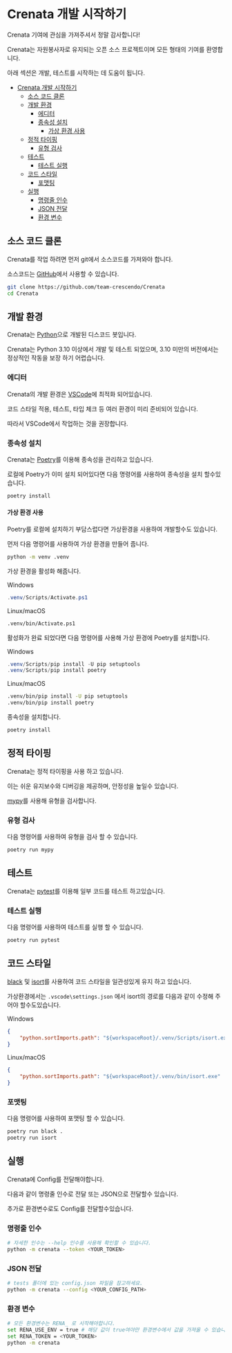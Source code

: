 # Crenata 개발 시작하기

Crenata 기여에 관심을 가져주셔서 정말 감사합니다!

Crenata는 자원봉사자로 유지되는 오픈 소스 프로젝트이며 모든 형태의 기여를 환영합니다.

아래 섹션은 개발, 테스트를 시작하는 데 도움이 됩니다.

- [Crenata 개발 시작하기](#crenata-개발-시작하기)
  - [소스 코드 클론](#소스-코드-클론)
  - [개발 환경](#개발-환경)
    - [에디터](#에디터)
    - [종속성 설치](#종속성-설치)
      - [가상 환경 사용](#가상-환경-사용)
  - [정적 타이핑](#정적-타이핑)
    - [유형 검사](#유형-검사)
  - [테스트](#테스트)
    - [테스트 실행](#테스트-실행)
  - [코드 스타일](#코드-스타일)
    - [포맷팅](#포맷팅)
  - [실행](#실행)
    - [명령줄 인수](#명령줄-인수)
    - [JSON 전달](#json-전달)
    - [환경 변수](#환경-변수)

## 소스 코드 클론

Crenata를 작업 하려면 먼저 git에서 소스코드를 가져와야 합니다.

소스코드는 [GitHub](https://github.com/team-crescendo/Crenata)에서 사용할 수 있습니다.

```sh
git clone https://github.com/team-crescendo/Crenata
cd Crenata
```

## 개발 환경

Crenata는 [Python](https://www.python.org/)으로 개발된 디스코드 봇입니다.

Crenata는 Python 3.10 이상에서 개발 및 테스트 되었으며, 3.10 미만의 버전에서는 정상적인 작동을 보장 하기 어렵습니다.

### 에디터

Crenata의 개발 환경은 [VSCode](https://code.visualstudio.com/)에 최적화 되어있습니다.

코드 스타일 적용, 테스트, 타입 체크 등 여러 환경이 미리 준비되어 있습니다.

따라서 VSCode에서 작업하는 것을 권장합니다.

### 종속성 설치

Crenata는 [Poetry](https://python-poetry.org/)를 이용해 종속성을 관리하고 있습니다.

로컬에 Poetry가 이미 설치 되어있다면 다음 명령어를 사용하여 종속성을 설치 할수있습니다.

```sh
poetry install
```

#### 가상 환경 사용

Poetry를 로컬에 설치하기 부담스럽다면 가상환경을 사용하여 개발할수도 있습니다.

먼저 다음 명령어를 사용하여 가상 환경을 만들어 줍니다.

```sh
python -m venv .venv
```

가상 환경을 활성화 해줍니다.

Windows

``` powershell
.venv/Scripts/Activate.ps1
```

Linux/macOS

``` sh
.venv/bin/Activate.ps1
```

활성화가 완료 되었다면 다음 명령어를 사용해 가상 환경에 Poetry를 설치합니다.

Windows

``` powershell
.venv/Scripts/pip install -U pip setuptools
.venv/Scripts/pip install poetry
```

Linux/macOS

``` sh
.venv/bin/pip install -U pip setuptools
.venv/bin/pip install poetry
```

종속성을 설치합니다.

```sh
poetry install
```

## 정적 타이핑

Crenata는 정적 타이핑을 사용 하고 있습니다.

이는 쉬운 유지보수와 디버깅을 제공하며, 안정성을 높일수 있습니다.

[mypy](http://www.mypy-lang.org/)를 사용해 유형을 검사합니다.

### 유형 검사

다음 명령어를 사용하여 유형을 검사 할 수 있습니다.

```sh
poetry run mypy
```

## 테스트

Crenata는 [pytest](https://docs.pytest.org/en/7.1.x/)를 이용해 일부 코드를 테스트 하고있습니다.

### 테스트 실행

다음 명령어를 사용하여 테스트를 실행 할 수 있습니다.

```sh
poetry run pytest
```

## 코드 스타일

[black](https://github.com/psf/black) 및 [isort](https://github.com/PyCQA/isort)를 사용하여 코드 스타일을 일관성있게 유지 하고 있습니다.

가상환경에서는 ``.vscode\settings.json`` 에서 isort의 경로를 다음과 같이 수정해 주어야 할수도있습니다.

Windows

```json
{
    "python.sortImports.path": "${workspaceRoot}/.venv/Scripts/isort.exe"
}
```

Linux/macOS

```json
{
    "python.sortImports.path": "${workspaceRoot}/.venv/bin/isort.exe"
}
```

### 포맷팅

다음 명령어를 사용하여 포맷팅 할 수 있습니다.

```sh
poetry run black .
poetry run isort
```

## 실행

Crenata에 Config를 전달해야합니다.

다음과 같이 명령줄 인수로 전달 또는 JSON으로 전달할수 있습니다.

추가로 환경변수로도 Config를 전달할수있습니다.

### 명령줄 인수

```sh
# 자세한 인수는 --help 인수를 사용해 확인할 수 있습니다.
python -m crenata --token <YOUR_TOKEN>
```

### JSON 전달

```sh
# tests 폴더에 있는 config.json 파일을 참고하세요.
python -m crenata --config <YOUR_CONFIG_PATH>
```

### 환경 변수

```sh
# 모든 환경변수는 RENA_ 로 시작해야합니다.
set RENA_USE_ENV = true # 해당 값이 true여야만 환경변수에서 값을 가져올 수 있습니다.
set RENA_TOKEN = <YOUR_TOKEN>
python -m crenata
```
